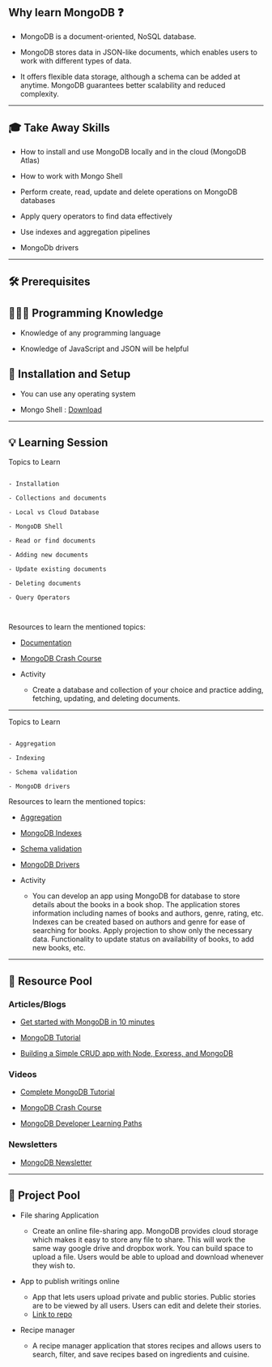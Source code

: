 
## Why learn MongoDB ❓

  

- MongoDB is a document-oriented, NoSQL database.

  

- MongoDB stores data in JSON-like documents, which enables users to work with different types of data.

  

- It offers flexible data storage, although a schema can be added at anytime. MongoDB guarantees better scalability and reduced complexity.

  

---

  

## 🎓 Take Away Skills

  

- How to install and use MongoDB locally and in the cloud (MongoDB Atlas)

  

- How to work with Mongo Shell

  

- Perform create, read, update and delete operations on MongoDB databases

  

- Apply query operators to find data effectively

  

- Use indexes and aggregation pipelines

  

- MongoDb drivers

  

---

  

## 🛠️ Prerequisites

  

## 🧑🏻‍💻 Programming Knowledge

  

- Knowledge of any programming language

  

- Knowledge of JavaScript and JSON will be helpful

  

## 📲 Installation and Setup

  

- You can use any operating system

  

- Mongo Shell : [Download](https://www.mongodb.com/try/download/shell)

  

---

  

## 💡 Learning Session
Topics to Learn 

```

- Installation

- Collections and documents

- Local vs Cloud Database

- MongoDB Shell

- Read or find documents

- Adding new documents

- Update existing documents

- Deleting documents

- Query Operators



```

Resources to learn the mentioned topics:
- [Documentation](https://www.mongodb.com/docs/?jmp=ltcwmblog)
- [MongoDB Crash Course](https://www.youtube.com/watch?v=ofme2o29ngU)
 
- Activity

	- Create a database and collection of your choice and practice adding, fetching, updating, and deleting documents.

---

Topics to Learn 

```

- Aggregation

- Indexing

- Schema validation

- MongoDB drivers

```

Resources to learn the mentioned topics:
- [Aggregation](https://learn.mongodb.com/courses/m121-the-mongodb-aggregation-framework)
- [MongoDB Indexes](https://learn.mongodb.com/courses/mongodb-indexes)
- [Schema validation](https://www.w3schools.com/mongodb/mongodb_schema_validation.php)
- [MongoDB Drivers](https://learn.mongodb.com/pages/mongodb-developer-learning-paths)
 
- Activity

	- You can develop an app using MongoDB for database to store details about the books in a book shop. The application stores information including names of books and authors, genre, rating, etc. Indexes can be created based on authors and genre for ease of searching for books. Apply projection to show only the necessary data. Functionality to update status on availability of books, to add new books, etc.

---

## 🔖 Resource Pool

  

### Articles/Blogs

  

- [Get started with MongoDB in 10 minutes](https://www.freecodecamp.org/news/learn-mongodb-a4ce205e7739/?jmp=ltcwmblog)

  

- [MongoDB Tutorial](https://www.w3schools.com/mongodb/)

  

- [Building a Simple CRUD app with Node, Express, and MongoDB](https://zellwk.com/blog/crud-express-mongodb/)

  
  

### Videos

  

- [Complete MongoDB Tutorial](https://www.youtube.com/playlist?list=PL4cUxeGkcC9h77dJ-QJlwGlZlTd4ecZOA)

  

- [MongoDB Crash Course](https://www.youtube.com/watch?v=2QQGWYe7IDU&t=1s)

  

- [MongoDB Developer Learning Paths](https://learn.mongodb.com/pages/mongodb-developer-learning-paths)

  

  

### Newsletters

  

- [MongoDB Newsletter](https://www.mongodb.com/newsletter)

  

---

  

## 🚀 Project Pool

- File sharing Application

	- Create an online file-sharing app. MongoDB provides cloud storage which makes it easy to store any file to share. This will work the same way google drive and dropbox work. You can build space to upload a file. Users would be able to upload and download whenever they wish to.

- App to publish writings online
	- App that lets users upload private and public stories. Public stories are to be viewed by all users. Users can edit and delete their stories. 
	- [Link to repo](https://github.com/bradtraversy/storybooks/)

- Recipe manager
	- A recipe manager application that stores recipes and allows users to search, filter, and save recipes based on ingredients and cuisine. 